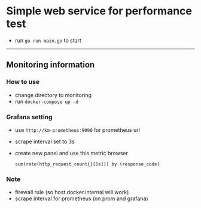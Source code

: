 # Simple web service for performance test

- run `go run main.go` to start

---

## Monitoring information

### How to use

- change directory to monitoring
- run `docker-compose up -d`

### Grafana setting

- use `http://km-prometheus:9090` for prometheus url
- scrape interval set to 3s
- create new panel and use this metric browser

  ```promql
  sum(rate(http_request_count{}[5s])) by (response_code)
  ```

### Note

- firewall rule (so host.docker.internal will work)
- scrape interval for prometheus (on prom and grafana)